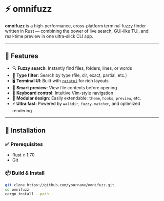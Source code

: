 # ⚡ omnifuzz

**omnifuzz** is a high-performance, cross-platform terminal fuzzy finder written in Rust — combining the power of live search, GUI-like TUI, and real-time preview in one ultra-slick CLI app.

---

## 🚀 Features

- 🔍 **Fuzzy search**: Instantly find files, folders, lines, or words
- 🧭 **Type filter**: Search by type (file, dir, exact, partial, etc.)
- 🖥️ **Terminal UI**: Built with [`ratatui`](https://crates.io/crates/ratatui) for rich layouts
- 🧠 **Smart preview**: View file contents before opening
- 🎯 **Keyboard control**: Intuitive Vim-style navigation
- 🧩 **Modular design**: Easily extendable: `theme`, `hooks`, `preview`, etc.
- ⚡ **Ultra fast**: Powered by `walkdir`, `fuzzy-matcher`, and optimized rendering

---

## 🧰 Installation

### ✅ Prerequisites

- Rust ≥ 1.70
- Git

### 📦 Build & Install

```bash
git clone https://github.com/yourname/omnifuzz.git
cd omnifuzz
cargo install --path .
